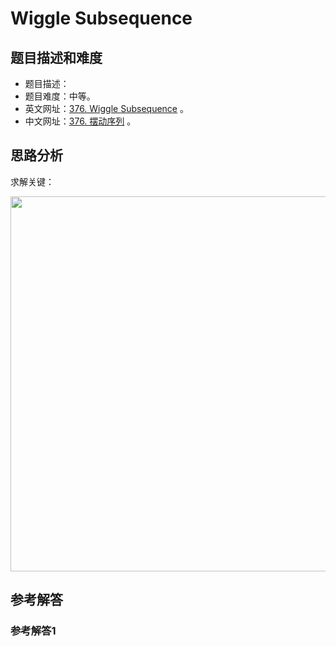 # Wiggle Subsequence

## 题目描述和难度
+ 题目描述：
+ 题目难度：中等。
+ 英文网址：[376. Wiggle Subsequence](https://leetcode.com/problems/wiggle-subsequence/description/)  。
+ 中文网址：[376. 摆动序列](https://leetcode-cn.com/problems/wiggle-subsequence/description/)  。
## 思路分析
求解关键：

<img src="https://liweiwei1419.github.io/images/leetcode-solution/" width="600">

## 参考解答
### 参考解答1

```java

```